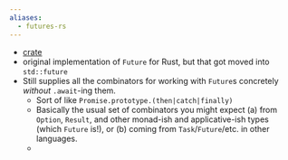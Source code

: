 ```yaml
---
aliases:
  - futures-rs
---
```


- [crate](https://docs.rs/futures/0.3.30/futures/index.html)
- original implementation of `Future` for Rust, but that got moved into `std::future`
- Still supplies all the combinators for working with `Future`s concretely *without* `.await`-ing them.
    - Sort of like `Promise.prototype.(then|catch|finally)`
    - Basically the usual set of combinators you might expect (a) from `Option`, `Result`, and other monad-ish and applicative-ish types (which `Future` is!), or (b) coming from `Task`/`Future`/etc. in other languages.
    - 